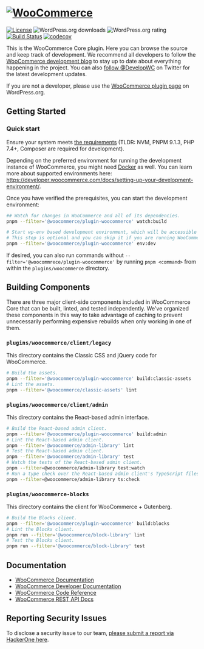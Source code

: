 # [![WooCommerce](https://woocommerce.com/wp-content/themes/woo/images/logo-woocommerce@2x.png 'WooCommerce')](https://woocommerce.com/)

[![License](https://poser.pugx.org/woocommerce/woocommerce/license 'License')](https://packagist.org/packages/woocommerce/woocommerce)
![WordPress.org downloads](https://img.shields.io/wordpress/plugin/dt/woocommerce.svg 'WordPress.org downloads')
![WordPress.org rating](https://img.shields.io/wordpress/plugin/r/woocommerce.svg 'WordPress.org rating')
[![Build Status](https://github.com/woocommerce/woocommerce/actions/workflows/ci.yml/badge.svg?branch=trunk 'Build Status')](https://github.com/woocommerce/woocommerce/actions/workflows/ci.yml)
[![codecov](https://codecov.io/gh/woocommerce/woocommerce/branch/trunk/graph/badge.svg 'codecov')](https://codecov.io/gh/woocommerce/woocommerce)

This is the WooCommerce Core plugin. Here you can browse the source and keep track of development. We recommend all developers to follow the [WooCommerce development blog](https://woocommerce.wordpress.com/) to stay up to date about everything happening in the project. You can also [follow @DevelopWC](https://twitter.com/DevelopWC) on Twitter for the latest development updates.

If you are not a developer, please use the [WooCommerce plugin page](https://wordpress.org/plugins/woocommerce/) on WordPress.org.

## Getting Started

### Quick start

Ensure your system meets [the requirements](../../README.md#getting-started) (TLDR: NVM, PNPM 9.1.3, PHP 7.4+, Composer are required for development).

Depending on the preferred environment for running the development instance of WooCommerce, you might need [Docker](https://docs.docker.com/get-docker/) as well.
You can learn more about supported environments here: https://developer.woocommerce.com/docs/setting-up-your-development-environment/.

Once you have verified the prerequisites, you can start the development environment:

```bash
## Watch for changes in WooCommerce and all of its dependencies.
pnpm --filter='@woocommerce/plugin-woocommerce' watch:build

# Start wp-env based development environment, which will be accessible via http://localhost:8888/.
# This step is optional and you can skip it if you are running WooCommerce on a custom setup.
pnpm --filter='@woocommerce/plugin-woocommerce' env:dev
```

If desired, you can also run commands without `--filter='@woocommrece/plugin-woocommerce'` by running `pnpm <command>` from within the `plugins/woocommerce` directory.

## Building Components

There are three major client-side components included in WooCommerce Core that can be built, linted, and tested independently. We've organized these components
in this way to take advantage of caching to prevent unnecessarily performing expensive rebuilds when only working in one of them.

### `plugins/woocommerce/client/legacy`

This directory contains the Classic CSS and jQuery code for WooCommerce.

```bash
# Build the assets.
pnpm --filter='@woocommerce/plugin-woocommerce' build:classic-assets 
# Lint the assets.
pnpm --filter='@woocommerce/classic-assets' lint 
```

### `plugins/woocommerce/client/admin`

This directory contains the React-based admin interface.

```bash
# Build the React-based admin client.
pnpm --filter='@woocommerce/plugin-woocommerce' build:admin
# Lint the React-based admin client.
pnpm --filter='@woocommerce/admin-library' lint 
# Test the React-based admin client.
pnpm --filter='@woocommerce/admin-library' test
# Watch the tests of the React-based admin client.
pnpm --filter=@woocommerce/admin-library test:watch 
# Run a type check over the React-based admin client's TypeScript files.
pnpm --filter=@woocommerce/admin-library ts:check 
```

### `plugins/woocommerce-blocks`

This directory contains the client for WooCommerce + Gutenberg.

```bash
# Build the Blocks client.
pnpm --filter='@woocommerce/plugin-woocommerce' build:blocks
# Lint the Blocks client.
pnpm run --filter='@woocommerce/block-library' lint 
# Test the Blocks client.
pnpm run --filter='@woocommerce/block-library' test 
```

## Documentation

- [WooCommerce Documentation](https://woocommerce.com/)
- [WooCommerce Developer Documentation](https://github.com/woocommerce/woocommerce/wiki)
- [WooCommerce Code Reference](https://woocommerce.com/wc-apidocs/)
- [WooCommerce REST API Docs](https://woocommerce.github.io/woocommerce-rest-api-docs/)

## Reporting Security Issues

To disclose a security issue to our team, [please submit a report via HackerOne here](https://hackerone.com/automattic/).
